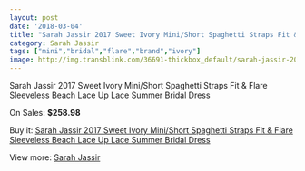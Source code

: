 ```yaml
---
layout: post
date: '2018-03-04'
title: "Sarah Jassir 2017 Sweet Ivory Mini/Short Spaghetti Straps Fit & Flare Sleeveless Beach Lace Up Lace Summer Bridal Dress"
category: Sarah Jassir
tags: ["mini","bridal","flare","brand","ivory"]
image: http://img.transblink.com/36691-thickbox_default/sarah-jassir-2017-sweet-ivory-mini-short-spaghetti-straps-fit-flare-sleeveless-beach-lace-up-lace-summer-bridal-dress.jpg
---
```

Sarah Jassir 2017 Sweet Ivory Mini/Short Spaghetti Straps Fit & Flare Sleeveless Beach Lace Up Lace Summer Bridal Dress

On Sales: **$258.98**
<a href="https://www.transblink.com/en/sarah-jassir/11817-sarah-jassir-2017-sweet-ivory-mini-short-spaghetti-straps-fit-flare-sleeveless-beach-lace-up-lace-summer-bridal-dress.html"><amp-img layout="responsive" width="600" height="600" src="//img.transblink.com/36691-thickbox_default/sarah-jassir-2017-sweet-ivory-mini-short-spaghetti-straps-fit-flare-sleeveless-beach-lace-up-lace-summer-bridal-dress.jpg" alt="Sarah Jassir 2017 Sweet Ivory Mini/Short Spaghetti Straps Fit & Flare Sleeveless Beach Lace Up Lace Summer Bridal Dress 0" /></a>
<a href="https://www.transblink.com/en/sarah-jassir/11817-sarah-jassir-2017-sweet-ivory-mini-short-spaghetti-straps-fit-flare-sleeveless-beach-lace-up-lace-summer-bridal-dress.html"><amp-img layout="responsive" width="600" height="600" src="//img.transblink.com/36692-thickbox_default/sarah-jassir-2017-sweet-ivory-mini-short-spaghetti-straps-fit-flare-sleeveless-beach-lace-up-lace-summer-bridal-dress.jpg" alt="Sarah Jassir 2017 Sweet Ivory Mini/Short Spaghetti Straps Fit & Flare Sleeveless Beach Lace Up Lace Summer Bridal Dress 1" /></a>

Buy it: [Sarah Jassir 2017 Sweet Ivory Mini/Short Spaghetti Straps Fit & Flare Sleeveless Beach Lace Up Lace Summer Bridal Dress](https://www.transblink.com/en/sarah-jassir/11817-sarah-jassir-2017-sweet-ivory-mini-short-spaghetti-straps-fit-flare-sleeveless-beach-lace-up-lace-summer-bridal-dress.html "Sarah Jassir 2017 Sweet Ivory Mini/Short Spaghetti Straps Fit & Flare Sleeveless Beach Lace Up Lace Summer Bridal Dress")

View more: [Sarah Jassir](https://www.transblink.com/en/127-sarah-jassir "Sarah Jassir")